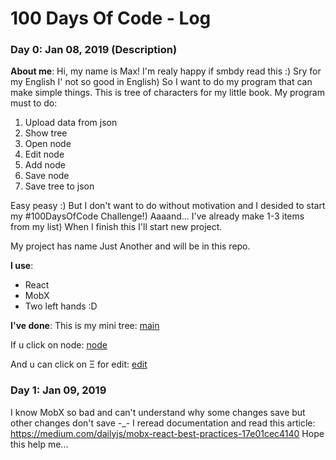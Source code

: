 # 100 Days Of Code - Log

### Day 0: Jan 08, 2019 (Description)

**About me**: Hi, my name is Max! I'm realy happy if smbdy read this :) Sry for my English I' not so good in English)
So I want to do my program that can make simple things. This is tree of characters for my little book. My program must to do:
<ol>
  <li>Upload data from json</li>
  <li>Show tree</li>
  <li>Open node</li>
  <li>Edit node</li>
  <li>Add node</li>
  <li>Save node</li>
  <li>Save tree to json</li>
</ol>

Easy peasy :) But I don't want to do without motivation and I desided to start my #100DaysOfCode Challenge!)
Aaaand... I've already make 1-3 items from my list) When I finish this I'll start new project.

My project has name Just Another and will be in this repo. 

**I use**: 
<ul>
 <li>React</li>
 <li>MobX</li>
 <li>Two left hands :D</li>
</ul>

**I've done**:
This is my mini tree: 
[main](img/main.png)

If u click on node:
[node](img/Shadow.png)

And u can click on &Xi; for edit:
[edit](img/Edit.png)

### Day 1: Jan 09, 2019

I know MobX so bad and can't understand why some changes save but other changes don't save -_-
I reread documentation and read this article: https://medium.com/dailyjs/mobx-react-best-practices-17e01cec4140
Hope this help me...